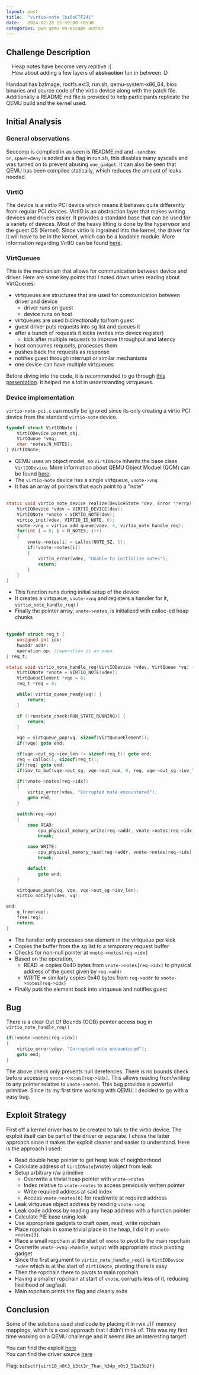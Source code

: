 ```yaml
---
layout: post
title:  "virtio-note [bi0sCTF24]"
date:   2024-02-28 15:59:00 +0530
categories: pwn qemu vm-escape author
---
```


## Challenge Description

&nbsp;&nbsp;&nbsp; Heap notes have become very repitive :(<br>
&nbsp;&nbsp;&nbsp; How about adding a few layers of ~~abstraction~~ fun in between :D

Handout has bzImage, rootfs.ext3, run.sh, qemu-system-x86_64, bios binaries and source code of the virtio device along with the patch file. Additionally a README.md file is provided to help participants replicate the QEMU build and the kernel used.

## Initial Analysis

### General observations
Seccomp is compiled in as seen is README.md and `-sandbox on,spawn=deny` is added as a flag in run.sh, this disables many syscalls and was turned on to prevent abusing `one_gadget`. It can also be seen that QEMU has been compiled statically, which reduces the amount of leaks needed.

### VirtIO

The device is a virtio PCI device which means it behaves quite differently from regular PCI devices. VirtIO is an abstraction layer that makes writing devices and drivers easier. It provides a standard base that can be used for a variety of devices. Most of the heavy lifting is done by the hypervisor and the guest OS (Kernel). Since virtio is ingrained into the kernel, the driver for it will have to be in the kernel, which can be a loadable module. More information regarding VirtIO can be found [here](https://blogs.oracle.com/linux/post/introduction-to-virtio).

### VirtQueues

This is the mechanism that allows for communication between device and driver. Here are some key points that I noted down when reading about VirtQueues:
- virtqueues are structures that are used for communication between driver and device
	- driver runs on guest
	- device runs on host
- virtqueues are used bidirectionally to/from guest
- guest driver puts requests into sg list and queues it
- after a bunch of requests it kicks (writes into device register)
	- kick after multiple requests to improve throughput and latency
- host consumes requsets, processes them
- pushes back the requests as response
- notifies guest through interrupt or similar mechanisms
- one device can have multiple virtqueues

Before diving into the code, it is recommended to go through [this presentation](http://retis.sssup.it/luca/KernelProgramming/Slides/kp_virtio.pdf). It helped me a lot in understanding virtqueues.

### Device implementation

`virtio-note-pci.c` can mostly be ignored since its only creating a virtio PCI device from the standard `virtio-note` device.

```c
typedef struct VirtIONote {
    VirtIODevice parent_obj;
    VirtQueue *vnq;
    char *notes[N_NOTES];
} VirtIONote;
```
- QEMU uses an object model, so `VirtIONote` inherits the base class `VirtIODevice`. More information about QEMU Object Moduel (QOM) can be found [here](https://qemu-project.gitlab.io/qemu/devel/qom.html).
- The `virtio-note` device has a single virtqueue, `vnote->vnq`
- It has an array of pointers that each point to a "note"<br><br>


```c
static void virtio_note_device_realize(DeviceState *dev, Error **errp) {
    VirtIODevice *vdev = VIRTIO_DEVICE(dev);
    VirtIONote *vnote = VIRTIO_NOTE(dev);
    virtio_init(vdev, VIRTIO_ID_NOTE, 0);
    vnote->vnq = virtio_add_queue(vdev, 4, virtio_note_handle_req);
    for(int i = 0; i < N_NOTES; i++)
    {
        vnote->notes[i] = calloc(NOTE_SZ, 1);
        if(!vnote->notes[i])
        {
            virtio_error(vdev, "Unable to initialize notes");
            return;
        }
    }
}
```
- This function runs during initial setup of the device
- It creates a virtqueue, `vnote->vnq` and registers a handler for it, `virtio_note_handle_req()`
- Finally the pointer array, `vnote->notes`, is initialized with calloc-ed heap chunks<br><br>

```c
typedef struct req_t {
    unsigned int idx;
    hwaddr addr;
    operation op; //operation is an enum
} req_t;

static void virtio_note_handle_req(VirtIODevice *vdev, VirtQueue *vq) {
    VirtIONote *vnote = VIRTIO_NOTE(vdev);
    VirtQueueElement *vqe = 0;
    req_t *req = 0;

    while(!virtio_queue_ready(vq)) {
        return;
    }

    if (!runstate_check(RUN_STATE_RUNNING)) {
        return;
    }

    vqe = virtqueue_pop(vq, sizeof(VirtQueueElement));
    if(!vqe) goto end;

    if(vqe->out_sg->iov_len != sizeof(req_t)) goto end;
    req = calloc(1, sizeof(req_t));
    if(!req) goto end;
    if(iov_to_buf(vqe->out_sg, vqe->out_num, 0, req, vqe->out_sg->iov_len) != sizeof(req_t)) goto end;

    if(!vnote->notes[req->idx])
    {
        virtio_error(vdev, "Corrupted note encountered");
        goto end;
    }

    switch(req->op)
    {
        case READ:
            cpu_physical_memory_write(req->addr, vnote->notes[req->idx], NOTE_SZ);
            break;

        case WRITE:
            cpu_physical_memory_read(req->addr, vnote->notes[req->idx], NOTE_SZ);
            break;

        default:
            goto end;
    }

    virtqueue_push(vq, vqe, vqe->out_sg->iov_len);
    virtio_notify(vdev, vq);

end:
    g_free(vqe);
    free(req);
    return;
}
```
- The handler only processes one element in the virtqueue per kick
- Copies the buffer from the sg list to a temporary request buffer
- Checks for non-null pointer at `vnote->notes[req->idx]`
- Based on the operation,
    - READ => copies 0x40 bytes from `vnote->notes[req->idx]` to physical address of the guest given by `req->addr`
    - WRITE => similarly copies 0x40 bytes from `req->addr` to `vnote->notes[req->idx]`
- Finally puts the element back into virtqueue and notifies guest


## Bug

There is a clear Out Of Bounds (OOB) pointer access bug in `virtio_note_handle_req()`
```c
if(!vnote->notes[req->idx])
{
    virtio_error(vdev, "Corrupted note encountered");
    goto end;
}
```
The above check only prevents null derefences. There is no bounds check before accessing `vnote->notes[req->idx]`. This allows reading from/writing to any pointer relative to `vnote->notes`. This bug provides a powerful primitive. Since its my first time working with QEMU, I decided to go with a easy bug.

## Exploit Strategy

First off a kernel driver has to be created to talk to the virtio device. The exploit itself can be part of the driver or separate. I chose the latter approach since it makes the exploit cleaner and easier to understand. Here is the approach I used:

- Read double heap pointer to get heap leak of neighborhood
- Calculate address of `VirtIONote`(vnote) object from leak
- Setup arbitrary r/w primitive
    - Overwrite a trivial heap pointer with `vnote->notes`
    - Index relative to `vnote->notes` to access previously written pointer
    - Write required address at said index
    - Access `vnote->notes[0]` for read/write at required address
- Leak virtqueue object address by reading `vnote->vnq`
- Leak code address by reading any heap address with a function pointer
- Calculate PIE base using leak
- Use appropriate gadgets to craft open, read, write ropchain
- Place ropchain in some trivial place in the heap, I did it at `vnote->notes[3]`
- Place a small ropchain at the start of `vnote` to pivot to the main ropchain
- Overwrite `vnote->vnq->handle_output` with appropriate stack pivoting gadget
- Since the first argument to `virtio_note_handle_req()` is `VirtIODevice *vdev` which is at the start of `VirtIONote`, pivoting there is easy
- Then the ropchain there to pivots to main ropchain
- Having a smaller ropchain at start of `vnote`, corrupts less of it, reducing likelihood of segfault
- Main ropchain prints the flag and cleanly exits

## Conclusion

Some of the solutions used shellcode by placing it in rwx JIT memory mappings, which is a cool approach that I didn't think of. This was my first time working on a QEMU challenge and it seems like an interesting target!

You can find the exploit [here](https://gist.github.com/k1R4/790f17cf583b8431d47f3c334c9576f4)<br>
You can find the driver source [here](https://gist.github.com/k1R4/d4953700e6173ef0d356d407699b51eb)

Flag: `bi0sctf{virt10_n0t3_b3tt3r_7han_h34p_n0t3_51a15b2f}`